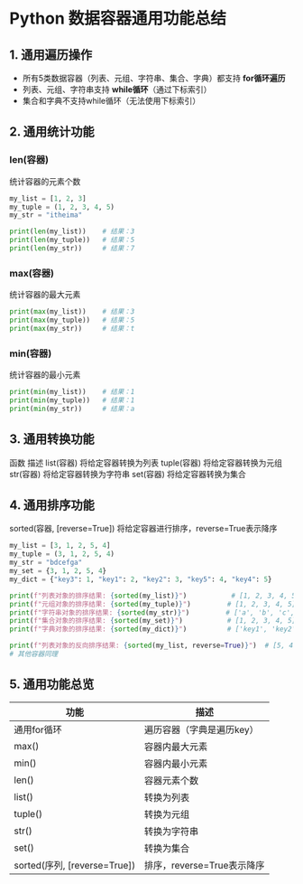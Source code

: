 # Python 数据容器通用功能总结

## 1. 通用遍历操作
- 所有5类数据容器（列表、元组、字符串、集合、字典）都支持 **for循环遍历**
- 列表、元组、字符串支持 **while循环**（通过下标索引）
- 集合和字典不支持while循环（无法使用下标索引）

## 2. 通用统计功能

### len(容器)
统计容器的元素个数
```python
my_list = [1, 2, 3]
my_tuple = (1, 2, 3, 4, 5)
my_str = "itheima"

print(len(my_list))    # 结果：3
print(len(my_tuple))   # 结果：5
print(len(my_str))     # 结果：7
```
### max(容器)
统计容器的最大元素

```python
print(max(my_list))    # 结果：3
print(max(my_tuple))   # 结果：5
print(max(my_str))     # 结果：t
```
### min(容器)
统计容器的最小元素

```python
print(min(my_list))    # 结果：1
print(min(my_tuple))   # 结果：1
print(min(my_str))     # 结果：a
```
## 3. 通用转换功能
函数	描述
list(容器)	将给定容器转换为列表
tuple(容器)	将给定容器转换为元组
str(容器)	将给定容器转换为字符串
set(容器)	将给定容器转换为集合
## 4. 通用排序功能
sorted(容器, [reverse=True])
将给定容器进行排序，reverse=True表示降序

```python
my_list = [3, 1, 2, 5, 4]
my_tuple = (3, 1, 2, 5, 4)
my_str = "bdcefga"
my_set = {3, 1, 2, 5, 4}
my_dict = {"key3": 1, "key1": 2, "key2": 3, "key5": 4, "key4": 5}

print(f"列表对象的排序结果: {sorted(my_list)}")           # [1, 2, 3, 4, 5]
print(f"元组对象的排序结果: {sorted(my_tuple)}")         # [1, 2, 3, 4, 5]
print(f"字符串对象的排序结果: {sorted(my_str)}")         # ['a', 'b', 'c', 'd', 'e', 'f', 'g']
print(f"集合对象的排序结果: {sorted(my_set)}")           # [1, 2, 3, 4, 5]
print(f"字典对象的排序结果: {sorted(my_dict)}")          # ['key1', 'key2', 'key3', 'key4', 'key5']

print(f"列表对象的反向排序结果: {sorted(my_list, reverse=True)}")  # [5, 4, 3, 2, 1]
# 其他容器同理
```
## 5. 通用功能总览
| 功能 | 描述 |
|------|------|
| 通用for循环 | 遍历容器（字典是遍历key） |
| max() | 容器内最大元素 |
| min() | 容器内最小元素 |
| len() | 容器元素个数 |
| list() | 转换为列表 |
| tuple() | 转换为元组 |
| str() | 转换为字符串 |
| set() | 转换为集合 |
| sorted(序列, [reverse=True]) | 排序，reverse=True表示降序 |
